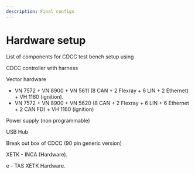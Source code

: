 ```yaml
---
description: Final configs
---
```


# Hardware setup

List of components for CDCC test bench setup using&#x20;

CDCC controller with harness

Vector hardware

* VN 7572 + VN 8900 + VN 5611 (8 CAN + 2 Flexray + 6 LIN + 2 Ethernet) + VH 1160 (ignition).
* VN 7572 + VN 8900 + VN 5620 (8 CAN + 2 Flexray + 6 LIN + 6 Ethernet + 2 CAN FD) + VH 1160 (ignition)

Power supply (non programmable)

USB Hub

Break out box of CDCC (90 pin generic version)

XETK - INCA (Hardware).

e - TAS XETK Hardware.



